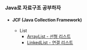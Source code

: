 ### Java로 자료구조 공부하자

* #### JCF (Java Collection Framework)
    * List
        * [ArrayList - 선형 리스트](/src/main/docs/jcf/list/ArrayList.md)
        * [LinkedList - 연결 리스트](/src/main/docs/jcf/list/LinkedList.md)
    